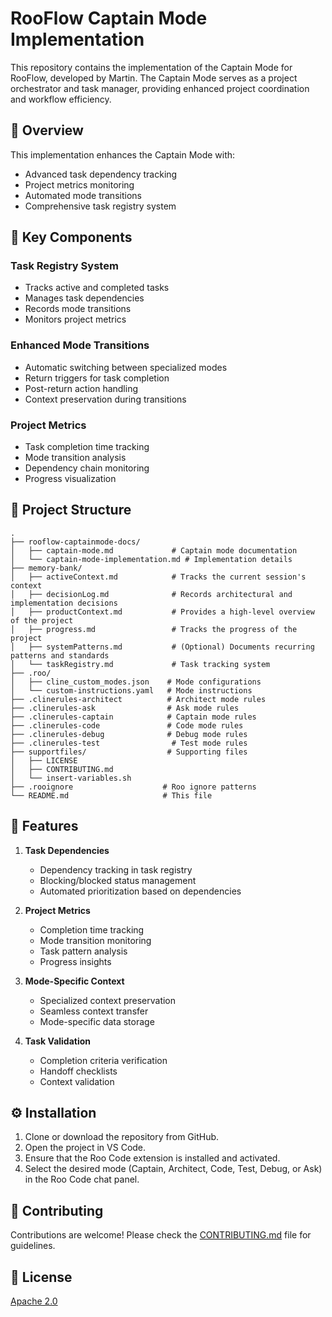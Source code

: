 # RooFlow Captain Mode Implementation

This repository contains the implementation of the Captain Mode for RooFlow, developed by Martin. The Captain Mode serves as a project orchestrator and task manager, providing enhanced project coordination and workflow efficiency.

## 🎯 Overview

This implementation enhances the Captain Mode with:
- Advanced task dependency tracking
- Project metrics monitoring
- Automated mode transitions
- Comprehensive task registry system

## 🔧 Key Components

### Task Registry System
- Tracks active and completed tasks
- Manages task dependencies
- Records mode transitions
- Monitors project metrics

### Enhanced Mode Transitions
- Automatic switching between specialized modes
- Return triggers for task completion
- Post-return action handling
- Context preservation during transitions

### Project Metrics
- Task completion time tracking
- Mode transition analysis
- Dependency chain monitoring
- Progress visualization

## 📂 Project Structure

```
.
├── rooflow-captainmode-docs/
│   ├── captain-mode.md             # Captain mode documentation
│   └── captain-mode-implementation.md # Implementation details
├── memory-bank/
│   ├── activeContext.md            # Tracks the current session's context
│   ├── decisionLog.md              # Records architectural and implementation decisions
│   ├── productContext.md           # Provides a high-level overview of the project
│   ├── progress.md                 # Tracks the progress of the project
│   ├── systemPatterns.md           # (Optional) Documents recurring patterns and standards
│   └── taskRegistry.md             # Task tracking system
├── .roo/
│   ├── cline_custom_modes.json    # Mode configurations
│   └── custom-instructions.yaml   # Mode instructions
├── .clinerules-architect          # Architect mode rules
├── .clinerules-ask                # Ask mode rules
├── .clinerules-captain            # Captain mode rules
├── .clinerules-code               # Code mode rules
├── .clinerules-debug              # Debug mode rules
├── .clinerules-test                # Test mode rules
├── supportfiles/                  # Supporting files
│   ├── LICENSE
│   ├── CONTRIBUTING.md
│   └── insert-variables.sh
├── .rooignore                    # Roo ignore patterns
└── README.md                     # This file
```

## 🚀 Features

1. **Task Dependencies**
   - Dependency tracking in task registry
   - Blocking/blocked status management
   - Automated prioritization based on dependencies

2. **Project Metrics**
   - Completion time tracking
   - Mode transition monitoring
   - Task pattern analysis
   - Progress insights

3. **Mode-Specific Context**
   - Specialized context preservation
   - Seamless context transfer
   - Mode-specific data storage

4. **Task Validation**
   - Completion criteria verification
   - Handoff checklists
   - Context validation

## ⚙️ Installation

1.  Clone or download the repository from GitHub.
2.  Open the project in VS Code.
3.  Ensure that the Roo Code extension is installed and activated.
4.  Select the desired mode (Captain, Architect, Code, Test, Debug, or Ask) in the Roo Code chat panel.

## 🤝 Contributing

Contributions are welcome! Please check the [CONTRIBUTING.md](supportfiles/CONTRIBUTING.md) file for guidelines.

## 📝 License

[Apache 2.0](supportfiles/LICENSE)
